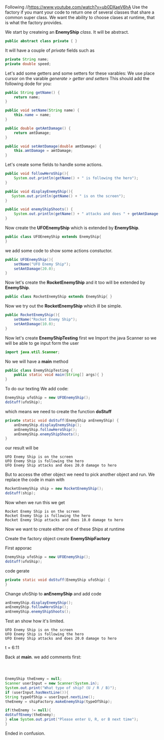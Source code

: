 Following //https://www.youtube.com/watch?v=ub0DXaeV6hA
Use the factory if you mant your code to return one of several classes that share a common super class.
We want the ability to choose clases at runtime, that is what the factory provides.


We start by createing an **EnemyShip** *class*. It will be abstract.
```java
public abstract class private { }
```
It will have a couple of *private* fields such as
```java
private String name;
private double speed;

```
Let's add some getters and some setters for these varables:
We use place cursor on the varable *generate > getter and setters*
This should add the following dode for you:

```java
public String getName() {
    return name;
}

public void setName(String name) {
    this.name = name;
}

public double getAmtDamage() {
    return amtDamage;
}

public void setAmtDamage(double amtDamage) {
    this.amtDamage = amtDamage;
}
```

Let's create some fields to handle some actions.
```java
public void followHeroShip(){
    System.out.println(getName() + " is following the hero");
}

public void displayEnemyShip(){
   System.out.println(getName() + " is on the screen");
}

public void enemyShipShoots() {
    System.out.println(getName() + " attacks and does " + getAmtDamage() + " damage to hero");
}
```

Now create the **UFOEnemyShip** which is extended by **EnemyShip**.
```java
public class UFOEnemyShip extends EnemyShip{
}
```
we add some code to show some actions constuctor.
```java
public UFOEnemyShip(){
    setName("UFO Enemy Ship");
    setAmtDamage(20.0);
}
```

Now let's create the **RocketEnemyShip**  and  it too will be extended by **EnemyShip**.
```java
public class RocketEnemyShip extends EnemyShip{ }
```
Now we try out the **RocketEnemyShip** which ill be simple.
```java
public RocketEnemyShip(){
    setName("Rocket Enemy Ship");
    setAmtDamage(10.0);
}
```

Now let's create **EnemyShipTesting** first we Import the java Scanner
so we will be able to ge input form the user

```java
import java.util.Scanner;
```
No we  will have a **main** method
```java
public class EnemyShipTesting {
    public static void main(String[] args){ }
}
```
To do our texting
We add code:
```java
EnemyShip ufoShip = new UFOEnemyShip();
doStuff(ufoShip);
```
which means we need to create the function **doStuff**

```java
private static void doStuff(EnemyShip anEnemyShip) {
    anEnemyShip.displayEnemyShip();
    anEnemyShip.followHeroShip();
    anEnemyShip.enemyShipShoots();
}
```
our result will be
```run
UFO Enemy Ship is on the screen
UFO Enemy Ship is following the hero
UFO Enemy Ship attacks and does 20.0 damage to hero
```
But to access the other object we need to pick another object and run.
We replace the code in main with
```java
RocketEnemyShip ship = new RocketEnemyShip();
doStuff(ship);
```
Now when we run this we get
```run
Rocket Enemy Ship is on the screen
Rocket Enemy Ship is following the hero
Rocket Enemy Ship attacks and does 10.0 damage to hero
```
Now we want to create either one of these *Ships* at runtime


















Create the factory object create **EnemyShipFactory**

First apporac
```java
EnemyShip ufoShip = new UFOEnemyShip();
doStuff(ufoShip);
```
code gerate
```java
private static void doStuff(EnemyShip ufoShip) {
}
```
Change ufoShip to **anEnemyShip** and add code

```java
anEnemyShip.displayEnemyShip();
anEnemyShip.followHeroShip();
anEnemyShip.enemyShipShoots();
```
Test an show how it's limited.

```run
UFO Enemy Ship is on the screen
UFO Enemy Ship is following the hero
UFO Enemy Ship attacks and does 20.0 damage to hero
```
t = 6:11

Back at **main**. we add comments first:




```java



EnemyShip theEnemy = null;
Scanner userInput = new Scanner(System.in);
System.out.print("What type of ship? (U / R / B)");
if (userInput.hasNextLine()){
String typeOfShip = userInput.nextLine();
theEnemy = shipFactory.makeEnemyShip(typeOfShip);

if(theEnemy != null){
doStuffEnemy(theEnemy);
} else System.out.print("Please enter U, R, or B next time");
}


```
Ended in confusion.


